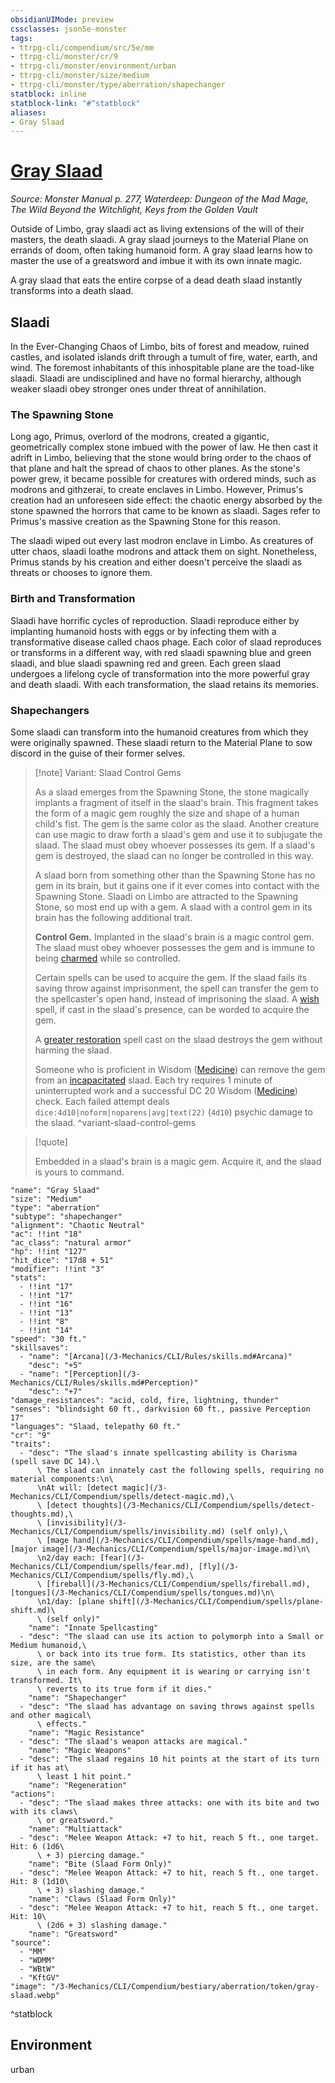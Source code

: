 ```yaml
---
obsidianUIMode: preview
cssclasses: json5e-monster
tags:
- ttrpg-cli/compendium/src/5e/mm
- ttrpg-cli/monster/cr/9
- ttrpg-cli/monster/environment/urban
- ttrpg-cli/monster/size/medium
- ttrpg-cli/monster/type/aberration/shapechanger
statblock: inline
statblock-link: "#^statblock"
aliases:
- Gray Slaad
---
```

# [Gray Slaad](3-Mechanics\CLI\Compendium\bestiary\aberration/gray-slaad.md)
*Source: Monster Manual p. 277, Waterdeep: Dungeon of the Mad Mage, The Wild Beyond the Witchlight, Keys from the Golden Vault*  

Outside of Limbo, gray slaadi act as living extensions of the will of their masters, the death slaadi. A gray slaad journeys to the Material Plane on errands of doom, often taking humanoid form. A gray slaad learns how to master the use of a greatsword and imbue it with its own innate magic.

A gray slaad that eats the entire corpse of a dead death slaad instantly transforms into a death slaad.

## Slaadi

In the Ever-Changing Chaos of Limbo, bits of forest and meadow, ruined castles, and isolated islands drift through a tumult of fire, water, earth, and wind. The foremost inhabitants of this inhospitable plane are the toad-like slaadi. Slaadi are undisciplined and have no formal hierarchy, although weaker slaadi obey stronger ones under threat of annihilation.

### The Spawning Stone

Long ago, Primus, overlord of the modrons, created a gigantic, geometrically complex stone imbued with the power of law. He then cast it adrift in Limbo, believing that the stone would bring order to the chaos of that plane and halt the spread of chaos to other planes. As the stone's power grew, it became possible for creatures with ordered minds, such as modrons and githzerai, to create enclaves in Limbo. However, Primus's creation had an unforeseen side effect: the chaotic energy absorbed by the stone spawned the horrors that came to be known as slaadi. Sages refer to Primus's massive creation as the Spawning Stone for this reason.

The slaadi wiped out every last modron enclave in Limbo. As creatures of utter chaos, slaadi loathe modrons and attack them on sight. Nonetheless, Primus stands by his creation and either doesn't perceive the slaadi as threats or chooses to ignore them.

### Birth and Transformation

Slaadi have horrific cycles of reproduction. Slaadi reproduce either by implanting humanoid hosts with eggs or by infecting them with a transformative disease called chaos phage. Each color of slaad reproduces or transforms in a different way, with red slaadi spawning blue and green slaadi, and blue slaadi spawning red and green. Each green slaad undergoes a lifelong cycle of transformation into the more powerful gray and death slaadi. With each transformation, the slaad retains its memories.

### Shapechangers

Some slaadi can transform into the humanoid creatures from which they were originally spawned. These slaadi return to the Material Plane to sow discord in the guise of their former selves.

> [!note] Variant: Slaad Control Gems
> 
> As a slaad emerges from the Spawning Stone, the stone magically implants a fragment of itself in the slaad's brain. This fragment takes the form of a magic gem roughly the size and shape of a human child's fist. The gem is the same color as the slaad. Another creature can use magic to draw forth a slaad's gem and use it to subjugate the slaad. The slaad must obey whoever possesses its gem. If a slaad's gem is destroyed, the slaad can no longer be controlled in this way.
> 
> A slaad born from something other than the Spawning Stone has no gem in its brain, but it gains one if it ever comes into contact with the Spawning Stone. Slaadi on Limbo are attracted to the Spawning Stone, so most end up with a gem. A slaad with a control gem in its brain has the following additional trait.
> 
> **Control Gem.** Implanted in the slaad's brain is a magic control gem. The slaad must obey whoever possesses the gem and is immune to being [charmed](/3-Mechanics/CLI/Rules/conditions.md#Charmed) while so controlled.
> 
> Certain spells can be used to acquire the gem. If the slaad fails its saving throw against imprisonment, the spell can transfer the gem to the spellcaster's open hand, instead of imprisoning the slaad. A [wish](/3-Mechanics/CLI/Compendium/spells/wish.md) spell, if cast in the slaad's presence, can be worded to acquire the gem.
> 
> A [greater restoration](/3-Mechanics/CLI/Compendium/spells/greater-restoration.md) spell cast on the slaad destroys the gem without harming the slaad.
> 
> Someone who is proficient in Wisdom ([Medicine](/3-Mechanics/CLI/Rules/skills.md#Medicine)) can remove the gem from an [incapacitated](/3-Mechanics/CLI/Rules/conditions.md#Incapacitated) slaad. Each try requires 1 minute of uninterrupted work and a successful DC 20 Wisdom ([Medicine](/3-Mechanics/CLI/Rules/skills.md#Medicine)) check. Each failed attempt deals `dice:4d10|noform|noparens|avg|text(22)` (`4d10`) psychic damage to the slaad.
^variant-slaad-control-gems

> [!quote]  
> 
> Embedded in a slaad's brain is a magic gem. Acquire it, and the slaad is yours to command.


```statblock
"name": "Gray Slaad"
"size": "Medium"
"type": "aberration"
"subtype": "shapechanger"
"alignment": "Chaotic Neutral"
"ac": !!int "18"
"ac_class": "natural armor"
"hp": !!int "127"
"hit_dice": "17d8 + 51"
"modifier": !!int "3"
"stats":
  - !!int "17"
  - !!int "17"
  - !!int "16"
  - !!int "13"
  - !!int "8"
  - !!int "14"
"speed": "30 ft."
"skillsaves":
  - "name": "[Arcana](/3-Mechanics/CLI/Rules/skills.md#Arcana)"
    "desc": "+5"
  - "name": "[Perception](/3-Mechanics/CLI/Rules/skills.md#Perception)"
    "desc": "+7"
"damage_resistances": "acid, cold, fire, lightning, thunder"
"senses": "blindsight 60 ft., darkvision 60 ft., passive Perception 17"
"languages": "Slaad, telepathy 60 ft."
"cr": "9"
"traits":
  - "desc": "The slaad's innate spellcasting ability is Charisma (spell save DC 14).\
      \ The slaad can innately cast the following spells, requiring no material components:\n\
      \nAt will: [detect magic](/3-Mechanics/CLI/Compendium/spells/detect-magic.md),\
      \ [detect thoughts](/3-Mechanics/CLI/Compendium/spells/detect-thoughts.md),\
      \ [invisibility](/3-Mechanics/CLI/Compendium/spells/invisibility.md) (self only),\
      \ [mage hand](/3-Mechanics/CLI/Compendium/spells/mage-hand.md), [major image](/3-Mechanics/CLI/Compendium/spells/major-image.md)\n\
      \n2/day each: [fear](/3-Mechanics/CLI/Compendium/spells/fear.md), [fly](/3-Mechanics/CLI/Compendium/spells/fly.md),\
      \ [fireball](/3-Mechanics/CLI/Compendium/spells/fireball.md), [tongues](/3-Mechanics/CLI/Compendium/spells/tongues.md)\n\
      \n1/day: [plane shift](/3-Mechanics/CLI/Compendium/spells/plane-shift.md)\
      \ (self only)"
    "name": "Innate Spellcasting"
  - "desc": "The slaad can use its action to polymorph into a Small or Medium humanoid,\
      \ or back into its true form. Its statistics, other than its size, are the same\
      \ in each form. Any equipment it is wearing or carrying isn't transformed. It\
      \ reverts to its true form if it dies."
    "name": "Shapechanger"
  - "desc": "The slaad has advantage on saving throws against spells and other magical\
      \ effects."
    "name": "Magic Resistance"
  - "desc": "The slaad's weapon attacks are magical."
    "name": "Magic Weapons"
  - "desc": "The slaad regains 10 hit points at the start of its turn if it has at\
      \ least 1 hit point."
    "name": "Regeneration"
"actions":
  - "desc": "The slaad makes three attacks: one with its bite and two with its claws\
      \ or greatsword."
    "name": "Multiattack"
  - "desc": "Melee Weapon Attack: +7 to hit, reach 5 ft., one target. Hit: 6 (1d6\
      \ + 3) piercing damage."
    "name": "Bite (Slaad Form Only)"
  - "desc": "Melee Weapon Attack: +7 to hit, reach 5 ft., one target. Hit: 8 (1d10\
      \ + 3) slashing damage."
    "name": "Claws (Slaad Form Only)"
  - "desc": "Melee Weapon Attack: +7 to hit, reach 5 ft., one target. Hit: 10\
      \ (2d6 + 3) slashing damage."
    "name": "Greatsword"
"source":
  - "MM"
  - "WDMM"
  - "WBtW"
  - "KftGV"
"image": "/3-Mechanics/CLI/Compendium/bestiary/aberration/token/gray-slaad.webp"
```
^statblock

## Environment

urban